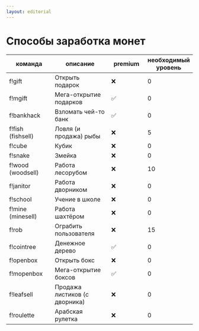 ```yaml
---
layout: editorial
---
```


# Способы заработка монет

<table><thead><tr><th width="196">команда</th><th width="292.2197125256674">описание</th><th width="150">premium</th><th>необходимый уровень</th></tr></thead><tbody><tr><td>f!gift</td><td>Открыть подарок</td><td><span data-gb-custom-inline data-tag="emoji" data-code="274c">❌</span></td><td>0</td></tr><tr><td>f!mgift</td><td>Мега-открытие подарков</td><td><span data-gb-custom-inline data-tag="emoji" data-code="2705">✅</span></td><td>0</td></tr><tr><td>f!bankhack</td><td>Взломать чей-то банк</td><td><span data-gb-custom-inline data-tag="emoji" data-code="2705">✅</span></td><td>0</td></tr><tr><td>f!fish (fishsell)</td><td>Ловля (и продажа) рыбы</td><td><span data-gb-custom-inline data-tag="emoji" data-code="274c">❌</span></td><td>5</td></tr><tr><td>f!cube</td><td>Кубик</td><td><span data-gb-custom-inline data-tag="emoji" data-code="274c">❌</span></td><td>0</td></tr><tr><td>f!snake</td><td>Змейка</td><td><span data-gb-custom-inline data-tag="emoji" data-code="274c">❌</span></td><td>0</td></tr><tr><td>f!wood (woodsell)</td><td>Работа лесорубом</td><td><span data-gb-custom-inline data-tag="emoji" data-code="274c">❌</span></td><td>10</td></tr><tr><td>f!janitor</td><td>Работа дворником</td><td><span data-gb-custom-inline data-tag="emoji" data-code="274c">❌</span></td><td>0</td></tr><tr><td>f!school</td><td>Учение в школе</td><td><span data-gb-custom-inline data-tag="emoji" data-code="274c">❌</span></td><td>0</td></tr><tr><td>f!mine (minesell)</td><td>Работа шахтёром</td><td><span data-gb-custom-inline data-tag="emoji" data-code="274c">❌</span></td><td>0</td></tr><tr><td>f!rob</td><td>Ограбить пользователя</td><td><span data-gb-custom-inline data-tag="emoji" data-code="274c">❌</span></td><td>15</td></tr><tr><td>f!cointree</td><td>Денежное дерево</td><td><span data-gb-custom-inline data-tag="emoji" data-code="2705">✅</span></td><td>0</td></tr><tr><td>f!openbox</td><td>Открыть бокс</td><td><span data-gb-custom-inline data-tag="emoji" data-code="274c">❌</span></td><td>0</td></tr><tr><td>f!mopenbox</td><td>Мега-открытие боксов</td><td><span data-gb-custom-inline data-tag="emoji" data-code="2705">✅</span></td><td>0</td></tr><tr><td>f!leafsell</td><td>Продажа листиков (с дворника)</td><td><span data-gb-custom-inline data-tag="emoji" data-code="274c">❌</span></td><td>0</td></tr><tr><td>f!roulette</td><td>Арабская рулетка</td><td><span data-gb-custom-inline data-tag="emoji" data-code="274c">❌</span></td><td>0</td></tr></tbody></table>
